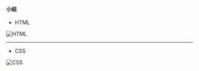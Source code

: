 #### 小结

- HTML

![HTML](https://i.imgur.com/iLuwLoK.png)

***
- CSS

![CSS](https://i.imgur.com/yo4y5oD.png)